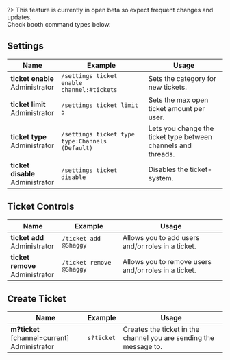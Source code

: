 ?> This feature is currently in open beta so expect frequent changes and updates.<br>Check booth command types below.

## Settings
<!-- tabs:start -->
<!-- tab:Slash Commands -->
Name              | Example           | Usage                                                                         
 ---------------- | ----------------- | ----------------------------------------------------------------------------- 
**ticket enable** <br><span class="user-permissions">Administrator</span> | `/settings ticket enable channel:#tickets` | Sets the category for new tickets.
**ticket limit** <br><span class="user-permissions">Administrator</span> | `/settings ticket limit 5` | Sets the max open ticket amount per user.
**ticket type** <br><span class="user-permissions">Administrator</span> | `/settings ticket type type:Channels (Default)` | Lets you change the ticket type between channels and threads.
**ticket disable** <br><span class="user-permissions">Administrator</span> | `/settings ticket disable` | Disables the ticket-system.
<!-- tabs:end -->


## Ticket Controls
<!-- tabs:start -->
<!-- tab:Slash Commands -->
Name              | Example           | Usage                                                                         
 ---------------- | ----------------- | ----------------------------------------------------------------------------- 
**ticket add** <br><span class="user-permissions">Administrator</span> | `/ticket add @Shaggy` | Allows you to add users and/or roles in a ticket.
**ticket remove** <br><span class="user-permissions">Administrator</span> | `/ticket remove @Shaggy` | Allows you to remove users and/or roles in a ticket.
<!-- tabs:end -->


## Create Ticket
<!-- tabs:start -->
<!-- tab:Prefix Commands -->
Name              | Example           | Usage                                                                         
 ---------------- | ----------------- | ----------------------------------------------------------------------------- 
**m?ticket** [channel=current]<br><span class="user-permissions">Administrator</span> | `s?ticket` | Creates the ticket in the channel you are sending the message to.
<!-- tabs:end -->
